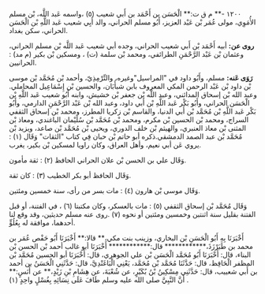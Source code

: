 ١٢٠٠ -** م ق ت:** الْحَسَن بن أَحْمَد بن أَبي شعيب (٥) ،واسمه عَبد اللَّه، بْن مسلم الأُمَوِي، مولى عُمَر بْن عَبْد العزيز، أَبُو مسلم الحراني، والد أَبِي شعيب عَبد اللَّهِ بْن الْحَسَن الحراني، سكن بغداد.

**روى عن:** أبيه أَحْمَد بْن أَبي شعيب الحراني، وجده أبي شعيب عَبد اللَّه بْن مسلم الحراني، وعثمان بْن عَبْد الرَّحْمَنِ الطرائفي، ومحمد بْن سلمة (ت) ، ومسكين بْن بكير (م مد) : الحرانيين.

**رَوَى عَنه:** مسلم، وأَبُو داود في "المراسيل"وغيره، والتِّرْمِذِيّ، وأحمد بْن مُحَمَّد بْن موسى بْن داود بْن عَبْد الرحمن المكي المعروف بابن شبأَبَان، والحسين بْن إِسْمَاعِيل المحاملي. وعبد الله بْن إسحاق المدائني، وعبد اللَّه بْن جعفر بْن خشيش، وابنه أَبُو شعيب عَبد اللَّهِ بْن الْحَسَن الحراني، وأَبُو بَكْر عَبد اللَّهِ بْن أَبي داود، وعبد الله بْن عَبْد الرَّحْمَنِ الدارمي، وأَبُو بَكْر عَبد اللَّهِ بْن مُحَمَّد بْن أَبي الدنيا، والقاسم بْن زكريا المطرز، ومحمد بْن إسحاق الثقفي السراج، ومحمد بْن الحسين بْن مكرم، ومحمد بْن مُحَمَّد بْن سُلَيْمان الباغندي، ومعاذ بْن المثنى بْن معاذ العنبري، والهيثم بْن خلف الدوري، ويحيى بْن مُحَمَّد بْن صاعد، ويزيد بْن مُحَمَّد بْن عبد الصمد الدمشقي.ذكره أبو حاتم بْن حبان فِي كتاب "الثقات" وَقَال (١) : يروي عَن أبي نعيم، وأهل العراق، وكان راويا لمسكين بْن بكير، يغرب.

وَقَال علي بن الحسن بْن علان الحراني الحافظ (٢) : ثقة مأمون.

وَقَال الحافظ أبو بكر الخطيب (٣) : كان ثقة.

وَقَال موسى بْن هارون (٤) : مات بسر من رأى، سنة خمسين ومئتين.

وَقَال مُحَمَّد بْن إسحاق الثقفي (٥) : مات بالعسكر، وكان مكتبتا (٦) ، في الفتنة، أو قبل الفتنة بقليل سنة اثنتبن وخمسين ومئتين أو نحوه (٧) .روى عنه مسلم حديثين، وقد وقع لنا أحدهما، موافقة له بِعُلُوٍّ.

أَخْبَرَنَا بِهِ أَبُو الْحَسَنِ بْن البخاري، وزينب بنت مكي،** قالا:** أَخْبَرَنَا أَبُو حَفْص عُمَر بن محمد بن طَبَرْزَذَ،************ قال:************ أَخْبَرَنَا أبو غالب أحمد بْن الحسن بْن البناء، قال: أَخْبَرَنَا أَبُو مُحَمَّد الْحَسَن بْن علي الجوهري، قال: أَخْبَرَنَا أبو الحسين مُحَمَّد بْن المظفر الْحَافِظ، قال: حَدَّثَنَا مُحَمَّد بْن مُحَمَّد، يَعْنِي الْبَاغَنْدِيَّ، قال: حَدَّثَنِي الْحَسَنُ بن أحمد بن أَبي شعييب، قال: حَدَّثَنِي مِسْكِينُ بْنُ بُكَيْرٍ، عن شُعْبَةَ، عن هِشَامِ بْنِ زَيْدٍ،** عن أَنَسٍ:** أَنَّ النَّبِيَّ صلى الله عليه وسلم طَافَ عَلَى نِسَائِهِ بِغُسْلٍ واحِدٍ (١) .